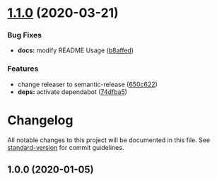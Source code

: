 # [1.1.0](https://github.com/ymkz/prettier-config/compare/v1.0.0...v1.1.0) (2020-03-21)

### Bug Fixes

- **docs:** modify README Usage ([b8affed](https://github.com/ymkz/prettier-config/commit/b8affed40c48f3d7c3fb66496d940ea3f21d2543))

### Features

- change releaser to semantic-release ([650c622](https://github.com/ymkz/prettier-config/commit/650c62234cbbff363606832f71023a180ba71e9c))
- **deps:** activate dependabot ([74dfba5](https://github.com/ymkz/prettier-config/commit/74dfba5e9d5c13bf99d4563e3cfd1542e3ddeba5))

# Changelog

All notable changes to this project will be documented in this file. See [standard-version](https://github.com/conventional-changelog/standard-version) for commit guidelines.

## 1.0.0 (2020-01-05)
